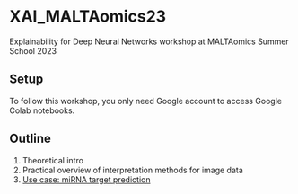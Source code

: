 # XAI_MALTAomics23
Explainability for Deep Neural Networks workshop at MALTAomics Summer School 2023

## Setup

To follow this workshop, you only need Google account to access Google Colab notebooks.

## Outline

1. Theoretical intro
2. Practical overview of interpretation methods for image data
3. [Use case: miRNA target prediction](miRNA_target_prediction.ipynb)
